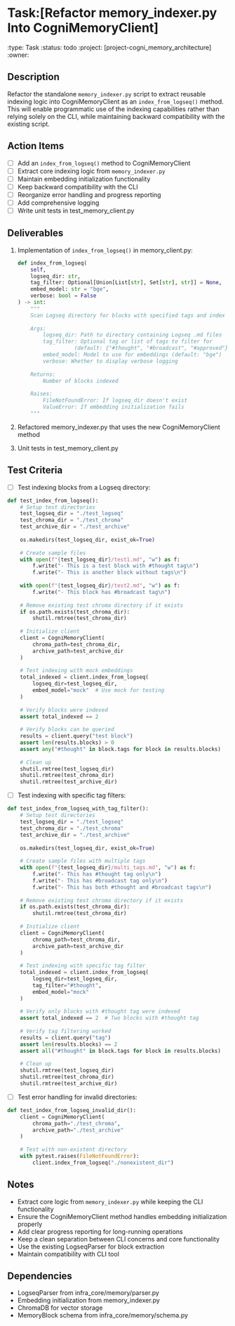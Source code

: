 # Task:[Refactor memory_indexer.py Into CogniMemoryClient]
:type: Task
:status: todo
:project: [project-cogni_memory_architecture]
:owner: 

## Description
Refactor the standalone `memory_indexer.py` script to extract reusable indexing logic into CogniMemoryClient as an `index_from_logseq()` method. This will enable programmatic use of the indexing capabilities rather than relying solely on the CLI, while maintaining backward compatibility with the existing script.

## Action Items
- [ ] Add an `index_from_logseq()` method to CogniMemoryClient
- [ ] Extract core indexing logic from `memory_indexer.py`
- [ ] Maintain embedding initialization functionality
- [ ] Keep backward compatibility with the CLI
- [ ] Reorganize error handling and progress reporting
- [ ] Add comprehensive logging
- [ ] Write unit tests in test_memory_client.py

## Deliverables
1. Implementation of `index_from_logseq()` in memory_client.py:
   ```python
   def index_from_logseq(
       self,
       logseq_dir: str,
       tag_filter: Optional[Union[List[str], Set[str], str]] = None,
       embed_model: str = "bge",
       verbose: bool = False
   ) -> int:
       """
       Scan Logseq directory for blocks with specified tags and index them in ChromaDB.
       
       Args:
           logseq_dir: Path to directory containing Logseq .md files
           tag_filter: Optional tag or list of tags to filter for
                     (default: {"#thought", "#broadcast", "#approved"})
           embed_model: Model to use for embeddings (default: "bge")
           verbose: Whether to display verbose logging
           
       Returns:
           Number of blocks indexed
           
       Raises:
           FileNotFoundError: If logseq_dir doesn't exist
           ValueError: If embedding initialization fails
       """
   ```

2. Refactored memory_indexer.py that uses the new CogniMemoryClient method

3. Unit tests in test_memory_client.py

## Test Criteria
- [ ] Test indexing blocks from a Logseq directory:
```python
def test_index_from_logseq():
    # Setup test directories
    test_logseq_dir = "./test_logseq"
    test_chroma_dir = "./test_chroma"
    test_archive_dir = "./test_archive"
    
    os.makedirs(test_logseq_dir, exist_ok=True)
    
    # Create sample files
    with open(f"{test_logseq_dir}/test1.md", "w") as f:
        f.write("- This is a test block with #thought tag\n")
        f.write("- This is another block without tags\n")
    
    with open(f"{test_logseq_dir}/test2.md", "w") as f:
        f.write("- This block has #broadcast tag\n")
    
    # Remove existing test chroma directory if it exists
    if os.path.exists(test_chroma_dir):
        shutil.rmtree(test_chroma_dir)
    
    # Initialize client
    client = CogniMemoryClient(
        chroma_path=test_chroma_dir,
        archive_path=test_archive_dir
    )
    
    # Test indexing with mock embeddings
    total_indexed = client.index_from_logseq(
        logseq_dir=test_logseq_dir,
        embed_model="mock"  # Use mock for testing
    )
    
    # Verify blocks were indexed
    assert total_indexed == 2
    
    # Verify blocks can be queried
    results = client.query("test block")
    assert len(results.blocks) > 0
    assert any("#thought" in block.tags for block in results.blocks)
    
    # Clean up
    shutil.rmtree(test_logseq_dir)
    shutil.rmtree(test_chroma_dir)
    shutil.rmtree(test_archive_dir)
```

- [ ] Test indexing with specific tag filters:
```python
def test_index_from_logseq_with_tag_filter():
    # Setup test directories
    test_logseq_dir = "./test_logseq"
    test_chroma_dir = "./test_chroma"
    test_archive_dir = "./test_archive"
    
    os.makedirs(test_logseq_dir, exist_ok=True)
    
    # Create sample files with multiple tags
    with open(f"{test_logseq_dir}/multi_tags.md", "w") as f:
        f.write("- This has #thought tag only\n")
        f.write("- This has #broadcast tag only\n")
        f.write("- This has both #thought and #broadcast tags\n")
    
    # Remove existing test chroma directory if it exists
    if os.path.exists(test_chroma_dir):
        shutil.rmtree(test_chroma_dir)
    
    # Initialize client
    client = CogniMemoryClient(
        chroma_path=test_chroma_dir,
        archive_path=test_archive_dir
    )
    
    # Test indexing with specific tag filter
    total_indexed = client.index_from_logseq(
        logseq_dir=test_logseq_dir,
        tag_filter="#thought",
        embed_model="mock"
    )
    
    # Verify only blocks with #thought tag were indexed
    assert total_indexed == 2  # Two blocks with #thought tag
    
    # Verify tag filtering worked
    results = client.query("tag")
    assert len(results.blocks) == 2
    assert all("#thought" in block.tags for block in results.blocks)
    
    # Clean up
    shutil.rmtree(test_logseq_dir)
    shutil.rmtree(test_chroma_dir)
    shutil.rmtree(test_archive_dir)
```

- [ ] Test error handling for invalid directories:
```python
def test_index_from_logseq_invalid_dir():
    client = CogniMemoryClient(
        chroma_path="./test_chroma",
        archive_path="./test_archive"
    )
    
    # Test with non-existent directory
    with pytest.raises(FileNotFoundError):
        client.index_from_logseq("./nonexistent_dir")
```

## Notes
- Extract core logic from `memory_indexer.py` while keeping the CLI functionality
- Ensure the CogniMemoryClient method handles embedding initialization properly
- Add clear progress reporting for long-running operations
- Keep a clean separation between CLI concerns and core functionality
- Use the existing LogseqParser for block extraction
- Maintain compatibility with CLI tool

## Dependencies
- LogseqParser from infra_core/memory/parser.py
- Embedding initialization from memory_indexer.py
- ChromaDB for vector storage
- MemoryBlock schema from infra_core/memory/schema.py 